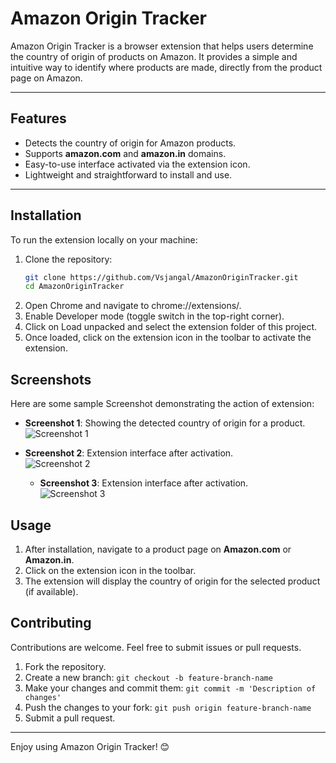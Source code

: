 # Amazon Origin Tracker

Amazon Origin Tracker is a browser extension that helps users determine the country of origin of products on Amazon. It provides a simple and intuitive way to identify where products are made, directly from the product page on Amazon.

---

## Features

- Detects the country of origin for Amazon products.
- Supports **amazon.com** and **amazon.in** domains.
- Easy-to-use interface activated via the extension icon.
- Lightweight and straightforward to install and use.

---

## Installation

To run the extension locally on your machine:

1. Clone the repository:
   ```bash
   git clone https://github.com/Vsjangal/AmazonOriginTracker.git
   cd AmazonOriginTracker
2. Open Chrome and navigate to chrome://extensions/.
3. Enable Developer mode (toggle switch in the top-right corner).
4. Click on Load unpacked and select the extension folder of this project.
5. Once loaded, click on the extension icon in the toolbar to activate the extension.

## Screenshots

Here are some sample Screenshot demonstrating the action of extension:

- **Screenshot 1**: Showing the detected country of origin for a product.  
  ![Screenshot 1](./screenshots/screen1.png)

- **Screenshot 2**: Extension interface after activation.  
  ![Screenshot 2](./screenshots/screen2.png)

  - **Screenshot 3**: Extension interface after activation.  
  ![Screenshot 3](./screenshots/screen3.png)

## Usage

1. After installation, navigate to a product page on **Amazon.com** or **Amazon.in**.
2. Click on the extension icon in the toolbar.
3. The extension will display the country of origin for the selected product (if available).

## Contributing

Contributions are welcome. Feel free to submit issues or pull requests.

1. Fork the repository.
2. Create a new branch: `git checkout -b feature-branch-name`
3. Make your changes and commit them: `git commit -m 'Description of changes'`
4. Push the changes to your fork: `git push origin feature-branch-name`
5. Submit a pull request.

---

Enjoy using Amazon Origin Tracker! 😊
